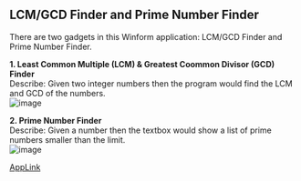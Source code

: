 ## LCM/GCD Finder and Prime Number Finder  
There are two gadgets in this Winform application: LCM/GCD Finder and Prime Number Finder.  

**1. Least Common Multiple (LCM) & Greatest Coommon Divisor (GCD) Finder**  
Describe: Given two integer numbers then the program would find the LCM and GCD of the numbers.    
![image](https://github.com/Tim-HanSheng-Huang/C_Sharp/blob/main/LCM%26GCDAndPrimeNumberFinder/LCM%26GCDFinder.PNG)   

**2. Prime Number Finder**  
Describe: Given a number then the textbox would show a list of prime numbers smaller than the limit.  
![image](https://github.com/Tim-HanSheng-Huang/C_Sharp/blob/main/LCM%26GCDAndPrimeNumberFinder/PrimeNumberFinder.PNG)  

[AppLink](https://github.com/Tim-HanSheng-Huang/C_Sharp/blob/main/LCM%26GCDAndPrimeNumberFinder/LCM%26GCDAndPrimeNumberFinder.exe) 
